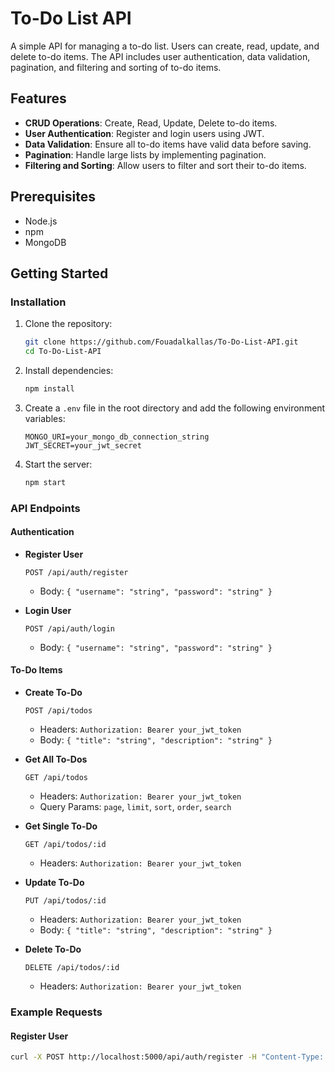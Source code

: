# To-Do List API

A simple API for managing a to-do list. Users can create, read, update, and delete to-do items. The API includes user authentication, data validation, pagination, and filtering and sorting of to-do items.

## Features

- **CRUD Operations**: Create, Read, Update, Delete to-do items.
- **User Authentication**: Register and login users using JWT.
- **Data Validation**: Ensure all to-do items have valid data before saving.
- **Pagination**: Handle large lists by implementing pagination.
- **Filtering and Sorting**: Allow users to filter and sort their to-do items.

## Prerequisites

- Node.js
- npm
- MongoDB

## Getting Started

### Installation

1. Clone the repository:
    ```sh
    git clone https://github.com/Fouadalkallas/To-Do-List-API.git
    cd To-Do-List-API
    ```

2. Install dependencies:
    ```sh
    npm install
    ```

3. Create a `.env` file in the root directory and add the following environment variables:
    ```env
    MONGO_URI=your_mongo_db_connection_string
    JWT_SECRET=your_jwt_secret
    ```

4. Start the server:
    ```sh
    npm start
    ```

### API Endpoints

#### Authentication

- **Register User**
    ```http
    POST /api/auth/register
    ```
    - Body: `{ "username": "string", "password": "string" }`

- **Login User**
    ```http
    POST /api/auth/login
    ```
    - Body: `{ "username": "string", "password": "string" }`

#### To-Do Items

- **Create To-Do**
    ```http
    POST /api/todos
    ```
    - Headers: `Authorization: Bearer your_jwt_token`
    - Body: `{ "title": "string", "description": "string" }`

- **Get All To-Dos**
    ```http
    GET /api/todos
    ```
    - Headers: `Authorization: Bearer your_jwt_token`
    - Query Params: `page`, `limit`, `sort`, `order`, `search`

- **Get Single To-Do**
    ```http
    GET /api/todos/:id
    ```
    - Headers: `Authorization: Bearer your_jwt_token`

- **Update To-Do**
    ```http
    PUT /api/todos/:id
    ```
    - Headers: `Authorization: Bearer your_jwt_token`
    - Body: `{ "title": "string", "description": "string" }`

- **Delete To-Do**
    ```http
    DELETE /api/todos/:id
    ```
    - Headers: `Authorization: Bearer your_jwt_token`

### Example Requests

#### Register User
```sh
curl -X POST http://localhost:5000/api/auth/register -H "Content-Type: application/json" -d '{"username": "testuser", "password": "password123"}'
